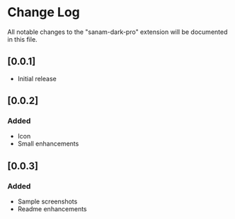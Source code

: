 # Change Log

All notable changes to the "sanam-dark-pro" extension will be documented in this file.

<!-- Check [Keep a Changelog](http://keepachangelog.com/) for recommendations on how to structure this file. -->

## [0.0.1]

- Initial release

## [0.0.2]

### Added

- Icon
- Small enhancements

## [0.0.3]

### Added

- Sample screenshots
- Readme enhancements
